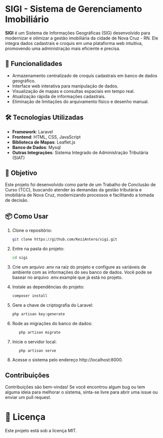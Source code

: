 # SIGI - Sistema de Gerenciamento Imobiliário

**SIGI** é um Sistema de Informações Geográficas (SIG) desenvolvido para modernizar e otimizar a gestão imobiliária da cidade de Nova Cruz - RN. Ele integra dados cadastrais e croquis em uma plataforma web intuitiva, promovendo uma administração mais eficiente e precisa.

## 🚀 Funcionalidades

- Armazenamento centralizado de croquis cadastrais em banco de dados geográfico.
- Interface web interativa para manipulação de dados.
- Visualização de mapas e consultas espaciais em tempo real.
- Atualização rápida de informações cadastrais.
- Eliminação de limitações do arquivamento físico e desenho manual.

## 🛠️ Tecnologias Utilizadas

- **Framework**: Laravel
- **Frontend**: HTML, CSS, JavaScript
- **Biblioteca de Mapas**: Leaflet.js
- **Banco de Dados**: Mysql
- **Outras Integrações**: Sistema Integrado de Administração Tributária (SIAT)

## 📖 Objetivo

Este projeto foi desenvolvido como parte de um Trabalho de Conclusão de Curso (TCC), buscando atender às demandas da gestão tributária e imobiliária de Nova Cruz, modernizando processos e facilitando a tomada de decisão.

## 📦 Como Usar

1. Clone o repositório:
   ```bash
   git clone https://github.com/KeziAntero/sigi.git

2. Entre na pasta do projeto: 
   ```bash
   cd sigi

3. Crie um arquivo .env na raiz do projeto e configure as variáveis de ambiente com as informações do seu banco de dados. Você pode se basear no arquivo .env.example que já está no projeto. 

4. Instale as dependências do projeto: 
   ```bash
   composer install

5. Gere a chave de criptografia do Laravel: 
   ```bash
   php artisan key:generate

6. Rode as migrações do banco de dados:
   ```bash
      php artisan migrate

7. Inicie o servidor local:
   ```bash
      php artisan serve
8. Acesse o sistema pelo endereço http://localhost:8000.

## Contribuições
 
 Contribuições são bem-vindas! Se você encontrou algum bug ou tem alguma ideia para melhorar o sistema, sinta-se livre para abrir uma issue ou enviar um pull request.


 # 📝 Licença
  
  Este projeto está sob a licença MIT.

 


